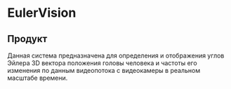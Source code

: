 # EulerVision

<h2> Продукт </h2>

<p>
Данная система предназначена для определения и отображения углов Эйлера 3D вектора положения головы человека и частоты его изменения по данным видеопотока с видеокамеры в реальном масштабе времени.
</p>
